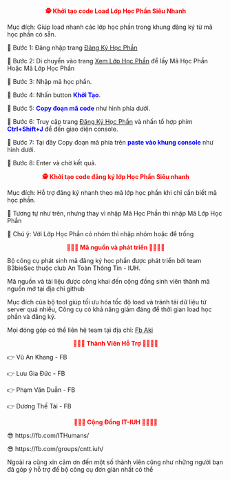  <p style="color:red;text-align:  center;font-weight:  bold;">🕵 Khởi tạo code Load Lớp Học Phần Siêu Nhanh</p>
                                <p>Mục đích: Giúp load nhanh các lớp học phần trong khung đăng ký từ mã học phần có sẵn.</p>
								<p>💞 Bước 1: Đăng nhập trang <a href="http://www.iuh.edu.vn/phongdaotao/Login.aspx.">Đăng Ký Học Phần</a></p>
								<p>💞 Bước 2: Di chuyển vào trang <a href="http://www.iuh.edu.vn/phongdaotao/DanhSachLopHocPhan.aspx">Xem Lớp Học Phần</a> để lấy Mã Học Phần Hoặc Mã Lớp Học Phần</p>
                                <p>💞 Bước 3: Nhập mã học phần.</p>
                                <p>💞 Bước 4: Nhấn button <strong style="color:blue">Khởi Tạo</strong>.</p>
                                <p>💞 Bước 5: <strong style="color:blue">Copy đoạn mã code</strong> như hình phía dưới.</p>
                                <p>💞 Bước 6: Truy cập trang <a href="http://www.iuh.edu.vn/phongdaotao/DangKyHP.aspx">Đăng Ký Học Phần</a> và nhấn tổ hợp phím <strong style="color:blue">Ctrl+Shift+J</strong> để đến giao diện console.</p>
                                <p>💞 Bước 7: Tại đây Copy đoạn mã phia trên <strong style="color:blue">paste vào khung console</strong> như hình dưới.</p>
                                <p>💞 Bước 8: Enter và chờ kết quả.</p>
                                <p style="color: red;text-align: center;font-weight: bold;">🕵 Khởi tạo code đăng ký lớp Học Phần Siêu nhanh</p>
                                <p>Mục đích: Hỗ trợ đăng ký nhanh theo mã lớp học phần khi chỉ cần biết mã học phần.</p>
                                <p>💞 Tương tự như trên, nhưng thay vì nhập Mã Học Phần thì nhập Mã Lớp Học Phần</p>
								<p>💞 Chú ý: Với Lớp Học Phần có nhóm thì nhập nhóm hoặc để trống</p>
                                <p style="color:red;text-align:  center;font-weight:  bold;"> 👨‍👨‍👦 Mã nguồn và phát triển  👨‍👨‍👧‍👧</p>
                                <p>Bộ công cụ phát sinh mã đăng ký học phần được phát triển bởi team B3bieSec thuộc club An Toàn Thông Tin - IUH.</p>
                                <p>Mã nguồn và tài liệu được công khai đến cộng đồng sinh viên thành mã nguồn mở tại địa chỉ github</p>
                                <p>Mục đích của bộ tool giúp tối ưu hóa tốc độ load và tránh tải dữ liệu từ server quá nhiều, Công cụ có khả năng giảm đáng để thời gian load học phần và đăng ký.</p>
                                <p>Mọi đóng góp có thể liên hệ team tại địa chỉ: <a href="https://www.facebook.com/tanphongtcd">Fb Aki</a></p>
                                <p style="color:red;text-align:  center;font-weight:  bold;"> 👨‍👨‍👦 Thành Viên Hỗ Trợ 👨‍👨‍👧‍👧</p>
                                <p>👉 Vũ An Khang - FB </p>
                                <p>👉 Lưu Gia Đức - FB </p>
                                <p>👉 Phạm Văn Duẫn - FB </p>
                                <p>👉 Dương Thế Tài - FB</p>
                                <p style="color:red;text-align:  center;font-weight:  bold;"> 👨‍👨‍👦 Cộng Đồng IT-IUH 👨‍👨‍👧‍👧</p>
                                <p>😎 https://fb.com/ITHumans/</p> 
                                <p>😎 https://fb.com/groups/cntt.iuh/</p> 
								<p>Ngoài ra cũng xin cảm ơn đến một số thành viên cũng như những người bạn đã góp ý hỗ trợ để bộ công cụ đơn giản nhất có thể</p>
